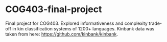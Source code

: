 # COG403-final-project
Final project for COG403. Explored informativeness and complexity trade-off in kin classification systems of 1200+ languages. Kinbank data was taken from here: https://github.com/kinbank/kinbank. 
